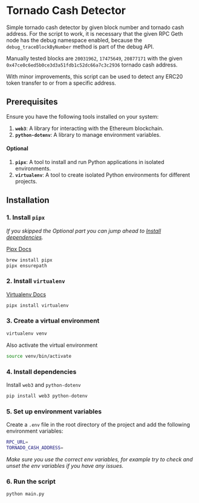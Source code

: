 # Tornado Cash Detector

Simple tornado cash detector by given  block number and tornado cash address. For the script to work, it is necessary that the given RPC Geth node has the debug namespace enabled, because the `debug_traceBlockByNumber` method is part of the debug API.

Manually tested blocks are `20031962`, `17475649`, `20877171` with the given `0x47ce0c6ed5b0ce3d3a51fdb1c52dc66a7c3c2936` tornado cash address.

With minor improvements, this script can be used to detect any ERC20 token transfer to or from a specific address.

## Prerequisites

Ensure you have the following tools installed on your system:

1. **`web3`**: A library for interacting with the Ethereum blockchain.
2. **`python-dotenv`**: A library to manage environment variables.

#### Optional
1. **`pipx`**: A tool to install and run Python applications in isolated environments.
2. **`virtualenv`**: A tool to create isolated Python environments for different projects.

## Installation

### 1. Install `pipx`
*If you skipped the Optional part you can jump ahead to [Install dependencies](#4-install-dependencies).*

[Pipx Docs](https://pypi.org/project/pipx/)

```bash
brew install pipx
pipx ensurepath
```

### 2. Install `virtualenv`

[Virtualenv Docs](https://virtualenv.pypa.io/en/latest/installation.html)



```bash
pipx install virtualenv
```

### 3. Create a virtual environment

```bash
virtualenv venv
```
Also activate the virtual environment

```bash
source venv/bin/activate
```

### 4. Install dependencies

Install `web3` and `python-dotenv`

```bash
pip install web3 python-dotenv
```

### 5. Set up environment variables


Create a `.env` file in the root directory of the project and add the following environment variables:

```bash 
RPC_URL=
TORNADO_CASH_ADDRESS=
```
*Make sure you use the correct env variables, for example try to check and unset the env variables if you have any issues.*


### 6. Run the script

```bash
python main.py
```

